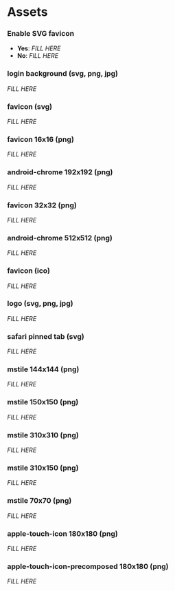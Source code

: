 # Assets

### Enable SVG favicon

- **Yes**: _FILL HERE_
- **No**: _FILL HERE_


### login background (svg, png, jpg)

_FILL HERE_


### favicon (svg)

_FILL HERE_


### favicon 16x16 (png)

_FILL HERE_


### android-chrome 192x192 (png)

_FILL HERE_


### favicon 32x32 (png)

_FILL HERE_


### android-chrome 512x512 (png)

_FILL HERE_


### favicon (ico)

_FILL HERE_


### logo (svg, png, jpg)

_FILL HERE_


### safari pinned tab (svg)

_FILL HERE_


### mstile 144x144 (png)

_FILL HERE_


### mstile 150x150 (png)

_FILL HERE_


### mstile 310x310 (png)

_FILL HERE_


### mstile 310x150 (png)

_FILL HERE_


### mstile 70x70 (png)

_FILL HERE_


### apple-touch-icon 180x180 (png)

_FILL HERE_


### apple-touch-icon-precomposed 180x180 (png)

_FILL HERE_


